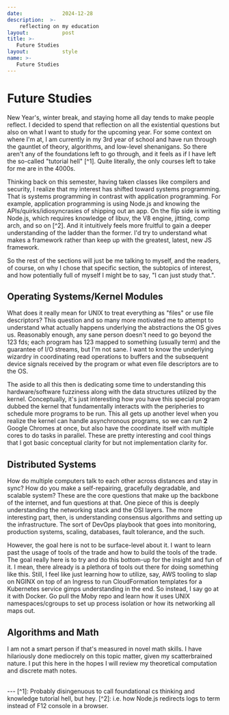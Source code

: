```yaml
---
date:             2024-12-28
description:  >-
    reflecting on my education
layout:           post
title: >-
   Future Studies 
layout:           style
name: >-
   Future Studies 
---
```



# Future Studies

New Year's, winter break, and staying home all day tends to make people reflect. I decided to spend that reflection on all the existential questions but also on what I want to study for the upcoming year. For some context on where I'm at, I am currently in my 3rd year of school and have run through the gauntlet of theory, algorithms, and low-level shenanigans. So there aren't any of the foundations left to go through, and it feels as if I have left the so-called "tutorial hell" [^1]. Quite literally, the only courses left to take for me are in the 4000s.

Thinking back on this semester, having taken classes like compilers and security, I realize that my interest has shifted toward systems programming. That is systems programming in contrast with application programming. For example, application programming is using Node.js and knowing the APIs/quirks/idiosyncrasies of shipping out an app. On the flip side is writing Node.js, which requires knowledge of libuv, the V8 engine, jitting, comp arch, and so on [^2]. And it intuitively feels more fruitful to gain a deeper understanding of the ladder than the former. I'd try to understand what makes a framework rather than keep up with the greatest, latest, new JS framework.

So the rest of the sections will just be me talking to myself, and the readers, of course, on why I chose that specific section, the subtopics of interest, and how potentially full of myself I might be to say, "I can just study that.".

## Operating Systems/Kernel Modules

What does it really mean for UNIX to treat everything as "files" or use file descriptors? This question and so many more motivated me to attempt to understand what actually happens underlying the abstractions the OS gives us. Reasonably enough, any sane person doesn't need to go beyond the 123 fds; each program has 123 mapped to something (usually term) and the guarantee of I/O streams, but I'm not sane. I want to know the underlying wizardry in coordinating read operations to buffers and the subsequent device signals received by the program or what even file descriptors are to the OS.

The aside to all this then is dedicating some time to understanding this hardware/software fuzziness along with the data structures utilized by the kernel. Conceptually, it's just interesting how you have this special program dubbed the kernel that fundamentally interacts with the peripheries to schedule more programs to be run. This all gets up another level when you realize the kernel can handle asynchronous programs, so we can run **2** Google Chromes at once, but also have the coordinate itself with multiple cores to do tasks in parallel. These are pretty interesting and cool things that I got basic conceptual clarity for but not implementation clarity for.

## Distributed Systems

How do multiple computers talk to each other across distances and stay in sync? How do you make a self-repairing, gracefully degradable, and scalable system? These are the core questions that make up the backbone of the internet, and fun questions at that. One piece of this is deeply understanding the networking stack and the OSI layers. The more interesting part, then, is understanding consensus algorithms and setting up the infrastructure. The sort of DevOps playbook that goes into monitoring, production systems, scaling, databases, fault tolerance, and the such.

However, the goal here is not to be surface-level about it. I want to learn past the usage of tools of the trade and how to build the tools of the trade. The goal really here is to try and do this bottom-up for the insight and fun of it. I mean, there already is a plethora of tools out there for doing something like this. Still, I feel like just learning how to utilize, say, AWS tooling to slap on NGINX on top of an Ingress to run CloudFormation templates for a Kubernetes service gimps understanding in the end. So instead, I say go at it with Docker. Go pull the Moby repo and learn how it uses UNIX namespaces/cgroups to set up process isolation or how its networking all maps out.

## Algorithms and Math

I am not a smart person if that's measured in novel math skills. I have hilariously done mediocrely on this topic matter, given my scatterbrained nature. I put this here in the hopes I will review my theoretical computation and discrete math notes. 

<br/>
---
[^1]: Probably disingenuous to call foundational cs thinking and knowledge tutorial hell, but hey.
[^2]: i.e. how Node.js redirects logs to term instead of F12 console in a browser.
